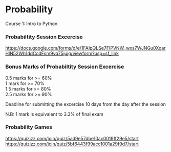 # Probability
Course 1: Intro to Python

### Probabiltity Session Excercise
https://docs.google.com/forms/d/e/1FAIpQLSe7FIPVNW_wxs7WJNGu0XoarHlN52Wh1ddCcdFsm9vq75juig/viewform?usp=sf_link

### Bonus Marks of Probabiltity Session Excercise

0.5 marks for >= 60%                                                                
1 mark for >= 70%                                                    
1.5 marks for >= 80%                                                                                              
2.5 marks for >= 90%                                                                                      

Deadline for submitting the excercise 10 days from the day after the session

N.B: 1 mark is equivalent to 3.3% of final exam



### Probability Games
https://quizizz.com/join/quiz/5ad9e57dbe10ac0019ff29e5/start                                                                                                    
https://quizizz.com/join/quiz/5bf6443f99acc1001a29f9d7/start
